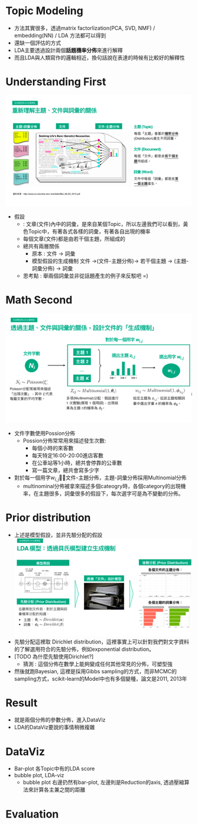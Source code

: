 # Topic Modeling
* 方法其實很多，透過matrix factorlization(PCA, SVD, NMF) / embedding(NN) / LDA 方法都可以得到
* 還缺一個評估的方式
* LDA主要透過設計兩個**話題機率分佈**來進行解釋
* 而且LDA與人類寫作的邏輯相近，換句話說在表達的時候有比較好的解釋性

# Understanding First
<img src = '/images/LDA_1.png'></img>
* 假設 
  * : 文章(文件)內中的詞彙，是來自某個Topic，所以左邊我們可以看到，黃色Topic中，有著各式各樣的詞彙，有著各自出現的機率
  * 每個文章(文件)都是由若干個主題，所組成的
  * 總共有兩層關係 
    * 原本 : 文件 -> 詞彙
    * 模型假設的生成機制 文件 ->(文件-主題分佈)-> 若干個主題 -> (主題-詞彙分佈) -> 詞彙
  * 思考點 : 舉兩個詞彙並非從話題產生的例子來反駁吧 =)

# Math Second
<img src = '/images/LDA_2.png'></img>
* 文件字數使用Possion分佈
  * Possion分佈常常用來描述發生次數:
    * 每個小時的來客數
    * 每天特定16:00-20:00進店客數
    * 在公車站等1小時，總共會停靠的公車數
    * 寫一篇文章，總共會寫多少字
* 對於每一個用字$w_{i,j}$，文件-主題分佈，主題-詞彙分佈採用Multinomial分佈
  * multinominal分佈被拿來描述多個cateogry時，各個category的出現機率，在主題很多，詞彙很多的假設下，每次選字可是為不變動的分佈。

# Prior distribution
* 上述是模型假設，並非先驗分配的假設
<img src = '/images/LDA_3.png'></img>
* 先驗分配這裡取 Dirichlet distribution，這裡事實上可以針對我們對文字資料的了解選用符合的先驗分佈，例如exponential distribution。
* [TODO 為什麼先驗使用Dirichlet?]
  * 猜測 : 這個分佈在數學上能夠變成任何其他常見的分佈，可塑型強
* 然後就跑Bayesian, 這裡是採用Gibbs sampling的方式，而非MCMC的sampling方式，scikit-learn的Model中也有多個變種，論文是2011, 2013年

# Result
* 就是兩個分佈的參數分佈，進入DataViz
* LDA的DataViz要說的事情稍微複雜
# DataViz
* Bar-plot 各Topic中有的LDA score
* bubble plot, LDA-viz
  * bubble plot 右邊扔然有bar-plot, 左邊則是Reduction的axis, 透過壓縮算法來計算各主兼之間的距離

# Evaluation